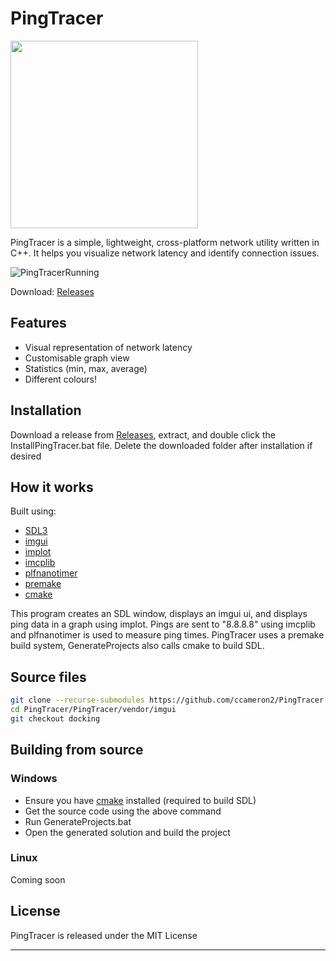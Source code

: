 # PingTracer
<img src="https://github.com/user-attachments/assets/e5bee8e3-a8ac-4859-a8d6-6fc3a90c4b75" width="300" height="300" />

PingTracer is a simple, lightweight, cross-platform network utility written in C++. It helps you visualize network latency and identify connection issues.

![PingTracerRunning](https://github.com/user-attachments/assets/e0386d29-076f-43ee-ab3c-d4938873a453)

Download: [Releases](https://github.com/ccameron2/PingTracer/releases)

## Features
- Visual representation of network latency
- Customisable graph view
- Statistics (min, max, average)
- Different colours!

## Installation
Download a release from [Releases](https://github.com/ccameron2/PingTracer/releases), extract, and double click the InstallPingTracer.bat file.
Delete the downloaded folder after installation if desired

## How it works

Built using:
- [SDL3](https://github.com/libsdl-org/SDL)
- [imgui](https://github.com/ocornut/imgui)
- [implot](https://github.com/epezent/implot)
- [imcplib](https://github.com/markondej/cpp-icmplib)
- [plfnanotimer](https://github.com/mattreecebentley/plf_nanotimer)
- [premake](https://github.com/premake/premake-core)
- [cmake](https://github.com/Kitware/CMake)

This program creates an SDL window, displays an imgui ui, and displays ping data in a graph using implot. 
Pings are sent to "8.8.8.8" using imcplib and plfnanotimer is used to measure ping times.
PingTracer uses a premake build system, GenerateProjects also calls cmake to build SDL.

## Source files
```bash
git clone --recurse-submodules https://github.com/ccameron2/PingTracer
cd PingTracer/PingTracer/vendor/imgui
git checkout docking
```
## Building from source

### Windows
- Ensure you have [cmake](https://github.com/Kitware/CMake) installed (required to build SDL)
- Get the source code using the above command
- Run GenerateProjects.bat
- Open the generated solution and build the project

### Linux
Coming soon
## License

PingTracer is released under the MIT License

---
